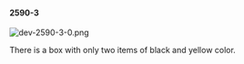 #### 2590-3
![dev-2590-3-0.png](https://github.com/lil-lab/nlvr/raw/master/nlvr/dev/images/2/dev-2590-3-0.png "dev-2590-3-0.png")

There is a box with only two items of black and yellow color.